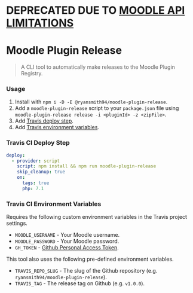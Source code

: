 # DEPRECATED DUE TO [MOODLE API LIMITATIONS](https://tracker.moodle.org/browse/MDLSITE-1865?focusedCommentId=646150&page=com.atlassian.jira.plugin.system.issuetabpanels%3Acomment-tabpanel#comment-646150)

# Moodle Plugin Release
> A CLI tool to automatically make releases to the Moodle Plugin Registry.

### Usage
1. Install with `npm i -D -E @ryansmith94/moodle-plugin-release`.
1. Add a `moodle-plugin-release` script to your `package.json` file using `moodle-plugin-release release -i <pluginId> -z <zipFile>`.
1. Add [Travis deploy step](#travis-ci-deploy-step).
1. Add [Travis environment variables](#travis-ci-environment-variables).

### Travis CI Deploy Step

```yml
deploy:
  - provider: script
    script: npm install && npm run moodle-plugin-release
    skip_cleanup: true
    on:
      tags: true
      php: 7.1
```

### Travis CI Environment Variables
Requires the following custom environment variables in the Travis project settings.

- `MOODLE_USERNAME` - Your Moodle username.
- `MOODLE_PASSWORD` - Your Moodle password.
- `GH_TOKEN` - [Github Personal Access Token](https://help.github.com/articles/creating-a-personal-access-token-for-the-command-line/).

This tool also uses the following pre-defined environment variables.

- `TRAVIS_REPO_SLUG` - The slug of the Github repository (e.g. `ryansmith94/moodle-plugin-release`).
- `TRAVIS_TAG` - The release tag on Github (e.g. `v1.0.0`).
